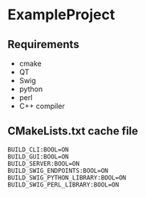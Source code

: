 # ExampleProject #

## Requirements ##
- cmake
- QT
- Swig
- python
- perl
- C++ compiler

## CMakeLists.txt cache file ##
	BUILD_CLI:BOOL=ON
	BUILD_GUI:BOOL=ON
	BUILD_SERVER:BOOL=ON
	BUILD_SWIG_ENDPOINTS:BOOL=ON
	BUILD_SWIG_PYTHON_LIBRARY:BOOL=ON
	BUILD_SWIG_PERL_LIBRARY:BOOL=ON